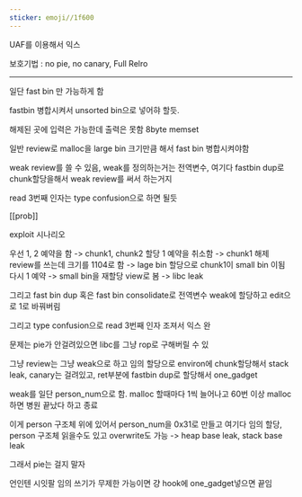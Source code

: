 ```yaml
---
sticker: emoji//1f600
---
```

UAF를 이용해서 익스

보호기법 : no pie, no canary, Full Relro

---
일단 fast bin 만 가능하게 함

fastbin 병합시켜서 unsorted bin으로 넣어햐 할듯.

해제된 곳에 입력은 가능한데 출력은 못함
8byte memset

일반 review로 malloc을 large bin 크기만큼 해서 fast bin 병합시켜야함

weak review를 쓸 수 있음, weak를 정의하는거는 전역변수, 여기다 fastbin dup로 chunk할당을해서 weak review를 써서 하는거지

read 3번째 인자는 type confusion으로 하면 될듯

[[prob]]

exploit 시나리오

우선 1, 2 예약을 함 -> chunk1, chunk2 할당
1 예약을 취소함 ->  chunk1 해제
review를 쓰는데 크기를 1104로 함 -> lage bin 할당으로 chunk1이 small bin 이됨
다시 1 예약 -> small bin을 재할당
view로 봄 -> libc leak

그리고 fast bin dup 혹은 fast bin consolidate로 전역변수 weak에 할당하고 edit으로 1로 바꿔버림

그리고 type confusion으로 read 3번째 인자 조져서 익스 완

문제는 pie가 안걸려있으면 libc를 그냥 rop로 구해버릴 수 있

그냥 review는 그냥 weak으로 하고 임의 할당으로 environ에 chunk할당해서 stack leak, canary는 걸려있고, ret부분에 fastbin dup로 할당해서 one_gadget

weak를 일단 person_num으로 함. malloc 할때마다 1씩 늘어나고 60번 이상 malloc 하면 병원 끝났다 하고 종료

이게 person 구조체 위에 있어서 person_num을 0x31로 만들고 여기다 임의 할당, person 구조체 읽을수도 있고 overwrite도 가능 -> heap base leak, stack base leak

그래서 pie는 걸지 말자

언인텐 시잇팔
임의 쓰기가 무제한 가능이면 걍 hook에 one_gadget넣으면 끝임 
